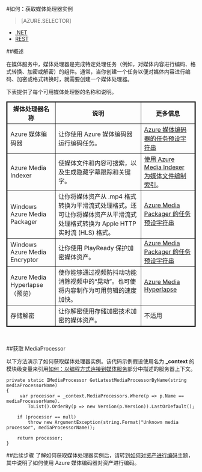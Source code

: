 <properties 
	pageTitle="如何创建媒体处理器 - Azure" 
	description="了解如何创建一个媒体处理器组件用来为 Azure 媒体服务编码、转换格式、加密或解密媒体内容。代码示例用 C# 编写且使用 Media Services SDK for .NET。" 
	services="media-services" 
	documentationCenter="" 
	authors="juliako" 
	manager="dwrede" 
	editor=""/>

<tags 
	ms.service="media-services" 
	ms.date="08/11/2015"  
	wacn.date="10/03/2015"/>


#如何：获取媒体处理器实例

> [AZURE.SELECTOR]
- [.NET](/documentation/articles/media-services-get-media-processor)
- [REST](/documentation/articles/media-services-rest-get-media-processor)

##概述

在媒体服务中，媒体处理器是完成特定处理任务（例如，对媒体内容进行编码、格式转换、加密或解密）的组件。通常，当你创建一个任务以便对媒体内容进行编码、加密或格式转换时，就需要创建一个媒体处理器。

下表提供了每个可用媒体处理器的名称和说明。

<table border="2" cellspacing="0" cellpadding="5" style="border: 2px solid #000000;">
  <thead>
    <tr>
       <th>媒体处理器名称</th>
       <th>说明</th>
	<th>更多信息</th>
    </tr>
  </thead>
  <tbody>
    <tr>
       <td>Azure 媒体编码器</td>
       <td>让你使用 Azure 媒体编码器运行编码任务。</td>
       <td><a href="/documentation/articles/media-services-dotnet-encoding-units/">Azure 媒体编码器的任务预设字符串</a></td>
    </tr>   
	<tr>
        <td>Azure Media Indexer</td>
        <td>使媒体文件和内容可搜索，以及生成隐藏字幕跟踪和关键字。</td>
		<td><a href="/documentation/articles/media-services-index-content/">使用 Azure Media Indexer 为媒体文件编制索引</a>。</td>
    </tr>
    <tr>
        <td>Windows Azure Media Packager</td>
        <td>让你将媒体资产从 .mp4 格式转换为平滑流式处理格式。还可让你将媒体资产从平滑流式处理格式转换为 Apple HTTP 实时流 (HLS) 格式。</td>
		<td><a href="http://msdn.microsoft.com/zh-cn/library/hh973635.aspx">Azure Media Packager 的任务预设字符串</a></td>
    </tr>
    <tr>
        <td>Windows Azure Media Encryptor</td>
        <td>让你使用 PlayReady 保护加密媒体资产。</td>
        <td><a href="http://msdn.microsoft.com/zh-cn/library/hh973610.aspx">Azure Media Packager 的任务预设字符串</a></td>
    </tr>
	<tr>
		<td>Azure Media Hyperlapse（预览）</td>
		<td>使你能够通过视频防抖动功能消除视频中的“晃动”。也可使将内容制作为可用剪辑的速度加快。</td>
		<td><a href="http://go.microsoft.com/fwlink/?LinkId=613274">Azure Media Hyperlapse</a></td>
	</tr>
    <tr>
        <td>存储解密</td>
        <td>让你解密使用存储加密技术加密的媒体资产。</td>
		<td>不适用</td>
    </tr>  </tbody>
</table>

<br />

##获取 MediaProcessor

以下方法演示了如何获取媒体处理器实例。该代码示例假设使用名为 **_context** 的模块级变量来引用[如何：以编程方式连接到媒体服务]部分中描述的服务器上下文。

	private static IMediaProcessor GetLatestMediaProcessorByName(string mediaProcessorName)
	{
	     var processor = _context.MediaProcessors.Where(p => p.Name == mediaProcessorName).
	        ToList().OrderBy(p => new Version(p.Version)).LastOrDefault();
	
	    if (processor == null)
	        throw new ArgumentException(string.Format("Unknown media processor", mediaProcessorName));
	
	    return processor;
	}

##后续步骤
了解如何获取媒体处理器实例后，请转到[如何对资产进行编码][]主题，其中说明了如何使用 Azure 媒体编码器对资产进行编码。

[如何对资产进行编码]: /documentation/articles/media-services-encode-asset
[Task Preset Strings for the Azure Media Encoder]: http://msdn.microsoft.com/zh-cn/library/jj129582.aspx
[如何：以编程方式连接到媒体服务]: /documentation/articles/media-services-set-up-computer
<!---HONumber=71-->